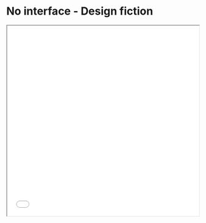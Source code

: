 # No interface - Design fiction

<iframe width="100%" height="500" src="no-interface.pdf#toolbar=0"></iframe>